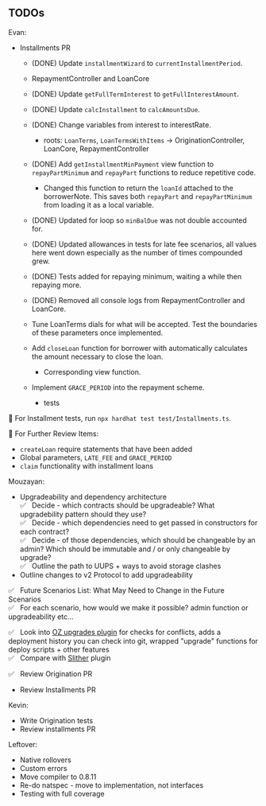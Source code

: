 ## TODOs

Evan:

- Installments PR

  - (DONE) Update `installmentWizard` to `currentInstallmentPeriod`.
  - RepaymentController and LoanCore
  - (DONE) Update `getFullTermInterest` to `getFullInterestAmount`.
  - (DONE) Update `calcInstallment` to `calcAmountsDue`.
  - (DONE) Change variables from interest to interestRate.
    - roots: `LoanTerms`, `LoanTermsWithItems` -> OriginationController, LoanCore, RepaymentController
  - (DONE) Add `getInstallmentMinPayment` view function to `repayPartMinimum` and `repayPart` functions to reduce repetitive code.
    - Changed this function to return the `loanId` attached to the borrowerNote. This saves both `repayPart` and `repayPartMinimum` from loading it as a local variable.
  - (DONE) Updated for loop so `minBalDue` was not double accounted for.
  - (DONE) Updated allowances in tests for late fee scenarios, all values here went down especially as the number of times compounded grew.
  - (DONE) Tests added for repaying minimum, waiting a while then repaying more.
  - (DONE) Removed all console logs from RepaymentController and LoanCore.

  - Tune LoanTerms dials for what will be accepted. Test the boundaries of these parameters once implemented.
  - Add `closeLoan` function for borrower with automatically calculates the amount necessary to close the loan.
    - Corresponding view function.
  - Implement `GRACE_PERIOD` into the repayment scheme.
    - tests

🔑 For Installment tests, run `npx hardhat test test/Installments.ts`.

📌 For Further Review Items:

- `createLoan` require statements that have been added
- Global parameters, `LATE_FEE` and `GRACE_PERIOD`
- `claim` functionality with installment loans

Mouzayan:

- Upgradeability and dependency architecture\
  ✅ &nbsp; Decide - which contracts should be upgradeable? What upgradebility pattern should they use?\
  ✅ &nbsp; Decide - which dependencies need to get passed in constructors for each contract?\
  ✅ &nbsp; Decide - of those dependencies, which should be changeable by an admin? Which should be immutable and / or only changeable by upgrade?\
  ✅ &nbsp; Outline the path to UUPS + ways to avoid storage clashes
- Outline changes to v2 Protocol to add upgradeability

✅ &nbsp; Future Scenarios List: What May Need to Change in the Future Scenarios\
✅ &nbsp; For each scenario, how would we make it possible? admin function or upgradeability etc...

✅ &nbsp; Look into [OZ upgrades plugin](https://docs.openzeppelin.com/upgrades-plugins/1.x/) for checks for conflicts, adds a deployment history you can check into git, wrapped "upgrade" functions for deploy scripts + other features\
✅ &nbsp; Compare with [Slither](https://github.com/crytic/slither/wiki/Upgradeability-Checks) plugin

✅ &nbsp; Review Origination PR

- Review Installments PR

Kevin:

- Write Origination tests
- Review installments PR

Leftover:

- Native rollovers
- Custom errors
- Move compiler to 0.8.11
- Re-do natspec - move to implementation, not interfaces
- Testing with full coverage

